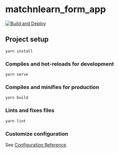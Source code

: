 # matchnlearn_form_app

[![Build and Deploy](https://github.com/mono424/matchnlearn_form_app/actions/workflows/build_and_deploy.yml/badge.svg?branch=main)](https://github.com/mono424/matchnlearn_form_app/actions/workflows/build_and_deploy.yml)

## Project setup
```
yarn install
```

### Compiles and hot-reloads for development
```
yarn serve
```

### Compiles and minifies for production
```
yarn build
```

### Lints and fixes files
```
yarn lint
```

### Customize configuration
See [Configuration Reference](https://cli.vuejs.org/config/).
